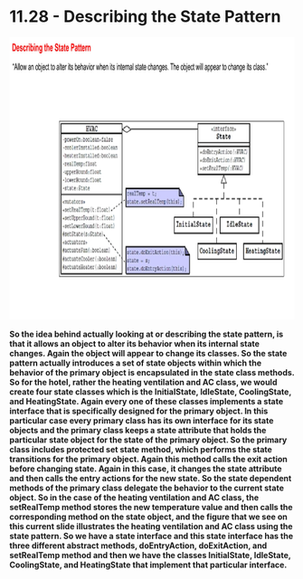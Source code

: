# 11.28 - Describing the State Pattern

<img src="/images/11_28_01.jpg" width="800" height="500">

**So the idea behind actually looking at or describing the state pattern, is that it allows an object to alter its behavior when its internal state changes. Again the object will appear to change its classes. So the state pattern actually introduces a set of state objects within which the behavior of the primary object is encapsulated in the state class methods. So for the hotel, rather the heating ventilation and AC class, we would create four state classes which is the InitialState, IdleState, CoolingState, and HeatingState. Again every one of these classes implements a state interface that is specifically designed for the primary object. In this particular case every primary class has its own interface for its state objects and the primary class keeps a state attribute that holds the particular state object for the state of the primary object. So the primary class includes protected set state method, which performs the state transitions for the primary object. Again this method calls the exit action before changing state. Again in this case, it changes the state attribute and then calls the entry actions for the new state. So the state dependent methods of the primary class delegate the behavior to the current state object. So in the case of the heating ventilation and AC class, the setRealTemp method stores the new temperature value and then calls the corresponding method on the state object, and the figure that we see on this current slide illustrates the heating ventilation and AC class using the state pattern. So we have a state interface and this state interface has the three different abstract methods, doEntryAction, doExitAction, and setRealTemp method and then we have the classes InitialState, IdleState, CoolingState, and HeatingState that implement that particular interface.** 